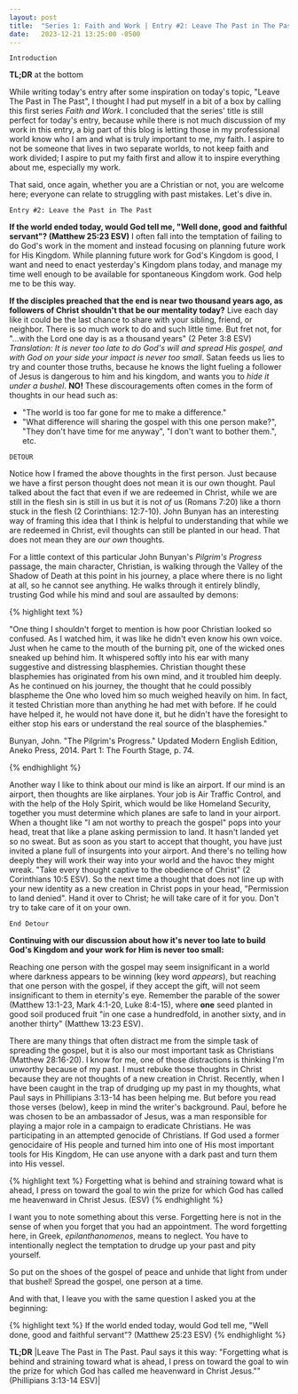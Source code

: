 ```yaml
---
layout: post
title:  "Series 1: Faith and Work | Entry #2: Leave The Past in The Past"
date:   2023-12-21 13:25:00 -0500
---
```


`Introduction`

__TL;DR__ at the bottom

While writing today's entry after some inspiration on today's topic, "Leave The Past in The Past", I thought I had put myself in a bit of a box by calling this first series _Faith and Work_. I concluded that the series' title is still perfect for today's entry, because while there is not much discussion of my work in this entry, a big part of this blog is letting those in my professional world know who I am and what is truly important to me, my faith. I aspire to not be someone that lives in two separate worlds, to not keep faith and work divided; I aspire to put my faith first and allow it to inspire everything about me, especially my work.

That said, once again, whether you are a Christian or not, you are welcome here; everyone can relate to struggling with past mistakes. Let's dive in.

`Entry #2: Leave the Past in The Past`

__If the world ended today, would God tell me, "Well done, good and faithful servant"? (Matthew 25:23 ESV)__ I often fall into the temptation of failing to do God's work in the moment and instead focusing on planning future work for His Kingdom. While planning future work for God's Kingdom is good, I want and need to enact yesterday's Kingdom plans today, and manage my time well enough to be available for spontaneous Kingdom work. God help me to be this way.

__If the disciples preached that the end is near two thousand years ago, as followers of Christ shouldn't that be our mentality today?__ Live each day like it could be the last chance to share with your sibling, friend, or neighbor. There is so much work to do and such little time. But fret not, for "...with the Lord one day is as a thousand years" (2 Peter 3:8 ESV) _Translation: It is never too late to do God's will and spread His gospel, and with God on your side your impact is never too small_. Satan feeds us lies to try and counter those truths, because he knows the light fueling a follower of Jesus is dangerous to him and his kingdom, and wants you to _hide it under a bushel_. __NO!__ These discouragements often comes in the form of thoughts in our head such as:
- "The world is too far gone for me to make a difference."
- "What difference will sharing the gospel with this one person make?", "They don't have time for me anyway", "I don't want to bother them.", etc.

`DETOUR`

Notice how I framed the above thoughts in the first person. Just because we have a first person thought does not mean it is our own thought. Paul talked about the fact that even if we are redeemed in Christ, while we are still in the flesh sin is still in us but it is not _of_ us (Romans 7:20) like a thorn stuck in the flesh (2 Corinthians: 12:7-10). John Bunyan has an interesting way of framing this idea that I think is helpful to understanding that while we are redeemed in Christ, evil thoughts can still be planted in our head. That does not mean they are _our own_ thoughts.

For a little context of this particular John Bunyan's _Pilgrim's Progress_ passage, the main character, Christian, is walking through the Valley of the Shadow of Death at this point in his journey, a place where there is no light at all, so he cannot see anything. He walks through it entirely blindly, trusting God while his mind and soul are assaulted by demons:

{% highlight text %}

"One thing I shouldn't forget to mention is how poor
Christian looked so confused. As I watched him,
it was like he didn't even know his own voice.
Just when he came to the mouth of the burning pit,
one of the wicked ones sneaked up behind him.
It whispered softly into his ear with many suggestive
and distressing blasphemies. Christian thought these
blasphemies has originated from his own mind, and
it troubled him deeply. As he continued on his journey,
the thought that he could possibly blaspheme the One
who loved him so much weighed heavily on him. In fact,
it tested Christian more than anything he had met with
before. If he could have helped it, he would not have
done it, but he didn't have the foresight to either
stop his ears or understand the real source of the blasphemies."

Bunyan, John. "The Pilgrim's Progress."
Updated Modern English Edition, Aneko Press, 2014.
Part 1: The Fourth Stage, p. 74.

{% endhighlight %}

Another way I like to think about our mind is like an airport. If our mind is an airport, then thoughts are like airplanes. Your job is Air Traffic Control, and with the help of the Holy Spirit, which would be like Homeland Security, together you must determine which planes are safe to land in your airport. When a thought like "I am not worthy to preach the gospel" pops into your head, treat that like a plane asking permission to land. It hasn't landed yet so no sweat. But as soon as you start to accept that thought, you have just invited a plane full of insurgents into your airport. And there's no telling how deeply they will work their way into your world and the havoc they might wreak. "Take every thought captive to the obedience of Christ" (2 Corinthians 10:5 ESV). So the next time a thought that does not line up with your new identity as a new creation in Christ pops in your head, "Permission to land denied". Hand it over to Christ; he will take care of it for you. Don't try to take care of it on your own.


`End Detour`

__Continuing with our discussion about how it's never too late to build God's Kingdom and your work for Him is never too small:__

Reaching one person with the gospel may seem insignificant in a world where darkness appears to be winning (key word _appears_), but reaching that one person with the gospel, if they accept the gift, will not seem insignificant to them in eternity's eye. Remember the parable of the sower (Matthew 13:1-23, Mark 4:1-20, Luke 8:4-15), where __one__ seed planted in good soil produced fruit "in one case a hundredfold, in another sixty, and in another thirty" (Matthew 13:23 ESV).

There are many things that often distract me from the simple task of spreading the gospel, but it is also our most important task as Christians (Matthew 28:16-20). I know for me, one of those distractions is thinking I'm unworthy because of my past. I must rebuke those thoughts in Christ because they are not thoughts of a new creation in Christ. Recently, when I have been caught in the trap of drudging up my past in my thoughts, what Paul says in Phillipians 3:13-14 has been helping me. But before you read those verses (below), keep in mind the writer's background. Paul, before he was chosen to be an ambassador of Jesus, was a man responsible for playing a major role in a campaign to eradicate Christians. He was participating in an attempted genocide of Christians. If God used a former genocidaire of His people and turned him into one of His most important tools for His Kingdom, He can use anyone with a dark past and turn them into His vessel.

{% highlight text %}
Forgetting what is behind and straining toward what is ahead,
I press on toward the goal to win the prize for which God
has called me heavenward in Christ Jesus. (ESV)
{% endhighlight %}

I want you to note something about this verse. Forgetting here is not in the sense of when you forget that you had an appointment. The word forgetting here, in Greek, _epilanthanomenos_, means to neglect. You have to intentionally neglect the temptation to drudge up your past and pity yourself.

So put on the shoes of the gospel of peace and unhide that light from under that bushel! Spread the gospel, one person at a time.

And with that, I leave you with the same question I asked you at the beginning:

{% highlight text %}
If the world ended today, would God tell me,
"Well done, good and faithful servant"? (Matthew 25:23 ESV)
{% endhighlight %}

__TL;DR__ |Leave The Past in The Past. Paul says it this way: "Forgetting what is behind and straining toward what is ahead, I press on toward the goal to win the prize for which God has called me heavenward in Christ Jesus."" (Phillipians 3:13-14 ESV)|
